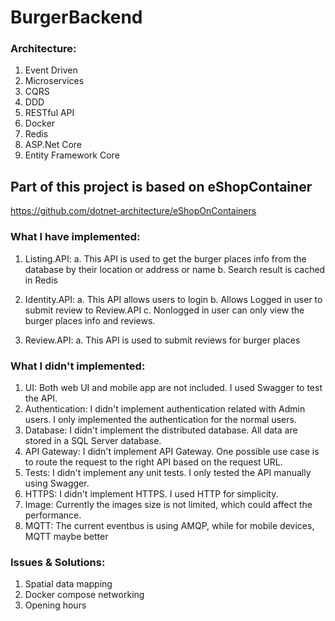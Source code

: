 # BurgerBackend

### Architecture:
1. Event Driven
2. Microservices
3. CQRS
4. DDD
5. RESTful API
6. Docker
7. Redis
8. ASP.Net Core
9. Entity Framework Core 

## Part of this project is based on eShopContainer
https://github.com/dotnet-architecture/eShopOnContainers

### What I have implemented:
1. Listing.API: 
	a. This API is used to get the burger places info from the database by their location or address or name
	b. Search result is cached in Redis

2. Identity.API:
	a. This API allows users to login
	b. Allows Logged in user to submit review to Review.API
	c. Nonlogged in user can only view the burger places info and reviews.

3. Review.API:
	a. This API is used to submit reviews for burger places


### What I didn't implemented:
1. UI: Both web UI and mobile app are not included. I used Swagger to test the API.
2. Authentication: I didn't implement authentication related with Admin users. I only implemented the authentication for the normal users.
3. Database: I didn't implement the distributed database. All data are stored in a SQL Server database.
4. API Gateway: I didn't implement API Gateway. One possible use case is to route the request to the right API based on the request URL.
5. Tests: I didn't implement any unit tests. I only tested the API manually using Swagger. 
6. HTTPS: I didn't implement HTTPS. I used HTTP for simplicity.
7. Image: Currently the images size is not limited, which could affect the performance.
8. MQTT: The current eventbus is using AMQP, while for mobile devices, MQTT maybe better



### Issues & Solutions:
1. Spatial data mapping
2. Docker compose networking
3. Opening hours


